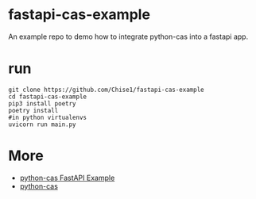 # fastapi-cas-example

An example repo to demo how to integrate python-cas into a fastapi app.

# run

```shell
git clone https://github.com/Chise1/fastapi-cas-example
cd fastapi-cas-example
pip3 install poetry
poetry install
#in python virtualenvs
uvicorn run main.py
```

# More

- [python-cas FastAPI Example](https://github.com/Chise1/fastapi-cas-example)
- [python-cas](https://github.com/python-cas/python-cas)